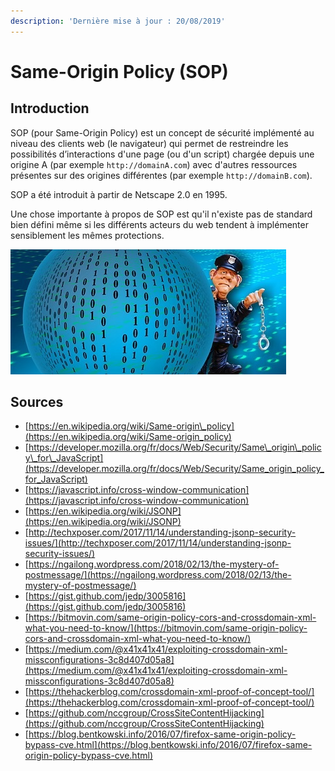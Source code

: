 ```yaml
---
description: 'Dernière mise à jour : 20/08/2019'
---
```


# Same-Origin Policy \(SOP\)

## Introduction

SOP \(pour Same-Origin Policy\) est un concept de sécurité implémenté au niveau des clients web \(le navigateur\) qui permet de restreindre les possibilités d’interactions d'une page \(ou d'un script\) chargée depuis une origine A \(par exemple `http://domainA.com`\) avec d'autres ressources présentes sur des origines différentes \(par exemple `http://domainB.com`\).

SOP a été introduit à partir de Netscape 2.0 en 1995. 

Une chose importante à propos de SOP est qu'il n'existe pas de standard bien défini même si les différents acteurs du web tendent à implémenter sensiblement les mêmes protections.

![](../../../.gitbook/assets/7178bc6e345f2abf560908ca64a75a91.jpg)

## Sources

* [https://en.wikipedia.org/wiki/Same-origin\_policy](https://en.wikipedia.org/wiki/Same-origin_policy)
* [https://developer.mozilla.org/fr/docs/Web/Security/Same\_origin\_policy\_for\_JavaScript](https://developer.mozilla.org/fr/docs/Web/Security/Same_origin_policy_for_JavaScript)
* [https://javascript.info/cross-window-communication](https://javascript.info/cross-window-communication)
* [https://en.wikipedia.org/wiki/JSONP](https://en.wikipedia.org/wiki/JSONP)
* [http://techxposer.com/2017/11/14/understanding-jsonp-security-issues/](http://techxposer.com/2017/11/14/understanding-jsonp-security-issues/)
* [https://ngailong.wordpress.com/2018/02/13/the-mystery-of-postmessage/](https://ngailong.wordpress.com/2018/02/13/the-mystery-of-postmessage/)
* [https://gist.github.com/jedp/3005816](https://gist.github.com/jedp/3005816)
* [https://bitmovin.com/same-origin-policy-cors-and-crossdomain-xml-what-you-need-to-know/](https://bitmovin.com/same-origin-policy-cors-and-crossdomain-xml-what-you-need-to-know/)
* [https://medium.com/@x41x41x41/exploiting-crossdomain-xml-missconfigurations-3c8d407d05a8](https://medium.com/@x41x41x41/exploiting-crossdomain-xml-missconfigurations-3c8d407d05a8)
* [https://thehackerblog.com/crossdomain-xml-proof-of-concept-tool/](https://thehackerblog.com/crossdomain-xml-proof-of-concept-tool/)
* [https://github.com/nccgroup/CrossSiteContentHijacking](https://github.com/nccgroup/CrossSiteContentHijacking)
* [https://blog.bentkowski.info/2016/07/firefox-same-origin-policy-bypass-cve.html](https://blog.bentkowski.info/2016/07/firefox-same-origin-policy-bypass-cve.html)

